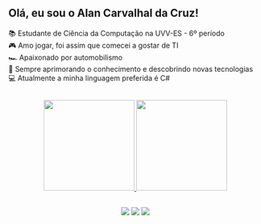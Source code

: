 ## Olá, eu sou o Alan Carvalhal da Cruz!
<div>
  📚 Estudante de Ciência da Computação na UVV-ES - 6º período <br>
  🎮 Amo jogar, foi assim que comecei a gostar de TI <br>
  🏎️ Apaixonado por automobilismo <br>
  🧠 Sempre aprimorando o conhecimento e descobrindo novas tecnologias <br>
  💻 Atualmente a minha linguagem preferida é C#
</div>

##

<div align="center">
  <a href="https://github.com/AlanCarvalhal">
  <img height="180em" src="https://github-readme-stats.vercel.app/api?username=AlanCarvalhal&show_icons=true&theme=blue-green&include_all_commits=true&count_private=true"/>
  <img height="180em" src="https://github-readme-stats.vercel.app/api/top-langs/?username=AlanCarvalhal&layout=compact&langs_count=7&theme=blue-green"/>
</div>

##

<div align="center"> 
  <a href="https://instagram.com/alan_carvalhal" target="_blank"><img src="https://img.shields.io/badge/-Instagram-%23E4405F?style=for-the-badge&logo=instagram&logoColor=white" target="_blank"></a>
  <a href="https://www.linkedin.com/in/alan-carvalhal-da-cruz" target="_blank"><img src="https://img.shields.io/badge/-LinkedIn-%230077B5?style=for-the-badge&logo=linkedin&logoColor=white" target="_blank"></a>
  <a href = "mailto:alancarvalhal@gmail.com"><img src="https://img.shields.io/badge/-Gmail-%23333?style=for-the-badge&logo=gmail&logoColor=white" target="_blank"></a>
</div>
